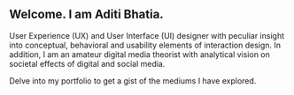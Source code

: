 ## Welcome. I am Aditi Bhatia.

User Experience (UX) and User Interface (UI) designer with peculiar insight into conceptual, behavioral and usability elements of interaction design. In addition, I am an amateur digital media theorist with analytical vision on societal effects of digital and social media.

Delve into my portfolio to get a gist of the mediums I have explored.


